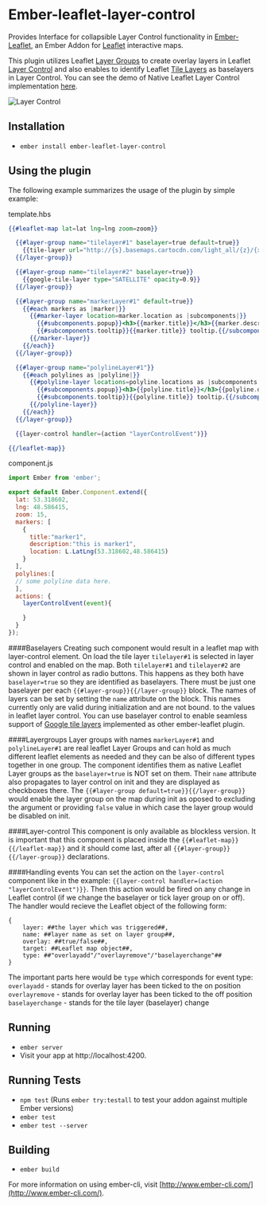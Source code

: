 # Ember-leaflet-layer-control

Provides Interface for collapsible Layer Control functionality in [Ember-Leaflet](http://ember-leaflet.com), an Ember Addon for [Leaflet](http://leafletjs.com) interactive maps.

This plugin utilizes Leaflet [Layer Groups](http://leafletjs.com/reference.html#layergroup) to create overlay layers in Leaflet [Layer Control](http://leafletjs.com/reference.html#control-layers) and also enables to identify Leaflet [Tile Layers](http://leafletjs.com/reference.html#tilelayer) as baselayers in Layer Control. You can see the demo of Native Leaflet Layer Control implementation [here](http://leafletjs.com/examples/layers-control-example.html).


![Layer Control](https://cloud.githubusercontent.com/assets/5106750/14034089/d9972a14-f230-11e5-94f7-7e915ff9dbd7.png "Layer control in use")

## Installation

* `ember install ember-leaflet-layer-control`

## Using the plugin

The following example summarizes the usage of the plugin by simple example:

template.hbs
```handlebars
{{#leaflet-map lat=lat lng=lng zoom=zoom}}

  {{#layer-group name="tilelayer#1" baselayer=true default=true}}
    {{tile-layer url="http://{s}.basemaps.cartocdn.com/light_all/{z}/{x}/{y}.png"}}
  {{/layer-group}}

  {{#layer-group name="tilelayer#2" baselayer=true}}
    {{google-tile-layer type="SATELLITE" opacity=0.9}}
  {{/layer-group}}

  {{#layer-group name="markerLayer#1" default=true}}
    {{#each markers as |marker|}}
      {{#marker-layer location=marker.location as |subcomponents|}}
        {{#subcomponents.popup}}<h3>{{marker.title}}</h3>{{marker.description}}{{/subcomponents.popup}}
        {{#subcomponents.tooltip}}{{marker.title}} tooltip.{{/subcomponents.tooltip}}
      {{/marker-layer}}
    {{/each}}
  {{/layer-group}}

  {{#layer-group name="polylineLayer#1"}}
    {{#each polylines as |polyline|}}
      {{#polyline-layer locations=polyline.locations as |subcomponents|}}
        {{#subcomponents.popup}}<h3>{{polyline.title}}</h3>{{polyline.description}}{{/subcomponents.popup}}
        {{#subcomponents.tooltip}}{{polyline.title}} tooltip.{{/subcomponents.tooltip}}    
      {{/polyline-layer}}
    {{/each}}
  {{/layer-group}}

  {{layer-control handler=(action "layerControlEvent")}}

{{/leaflet-map}}
```

component.js
```javascript
import Ember from 'ember';

export default Ember.Component.extend({
  lat: 53.318602,
  lng: 48.586415,
  zoom: 15,
  markers: [
    {
      title:"marker1",
      description:"this is marker1",
      location: L.LatLng(53.318602,48.586415)
    }
  ],
  polylines:[
  // some polyline data here.
  ],
  actions: {
    layerControlEvent(event){

    }  
  }
});

```

####Baselayers
Creating such component would result in a leaflet map with layer-control element. On load the tile layer `tilelayer#1` is selected in layer control and enabled on the map. Both `tilelayer#1` and `tilelayer#2` are shown in layer control as radio buttons. This happens as they both have `baselayer=true` so they are identified as baselayers. There must be just one baselayer per each `{{#layer-group}}{{/layer-group}}` block. The names of layers can be set by setting the `name` attribute on the block. This names currently only are valid during initialization and are not bound. to the values in leaflet layer control. You can use baselayer control to enable seamless support of [Google tile layers](https://github.com/miguelcobain/ember-leaflet-google-tile-layer) implemented as other ember-leaflet plugin.

####Layergroups
Layer groups with names `markerLayer#1` and `polylineLayer#1` are real leaflet Layer Groups and can hold as much different leaflet elements as needed and they can be also of different types together in one group. The component identifies them as native Leaflet Layer groups as the `baselayer=true` is NOT set on them. Their `name` attribute also propagates to layer control on init and they are displayed as checkboxes there. The `{{#layer-group default=true}}{{/layer-group}}` would enable the layer group on the map during init as oposed to excluding the argument or providing `false` value in which case the layer group would be disabled on init.

####Layer-control
This component is only available as blockless version. It is important that this component is placed inside the `{{#leaflet-map}}{{/leaflet-map}}` and it should come last, after all `{{#layer-group}}{{/layer-group}}` declarations.

####Handling events
You can set the action on the `layer-control` component like in the example: `{{layer-control handler=(action "layerControlEvent")}}`. Then this action would be fired on any change in Leaflet control (if we change the baselayer or tick layer group on or off). The handler would recieve the Leaflet object of the following form:
```
{
    layer: ##the layer which was triggered##,
    name: ##layer name as set on layer group##,
    overlay: ##true/false##,
    target: ##Leaflet map object##,
    type: ##"overlayadd"/"overlayremove"/"baselayerchange"##
}
```
The important parts here would be `type` which corresponds for event type:
`overlayadd` - stands for overlay layer has been ticked to the on position
`overlayremove` - stands for overlay layer has been ticked to the off position
`baselayerchange` - stands for the tile layer (baselayer) change

## Running

* `ember server`
* Visit your app at http://localhost:4200.

## Running Tests

* `npm test` (Runs `ember try:testall` to test your addon against multiple Ember versions)
* `ember test`
* `ember test --server`

## Building

* `ember build`

For more information on using ember-cli, visit [http://www.ember-cli.com/](http://www.ember-cli.com/).
